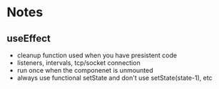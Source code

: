 # Notes

## useEffect

- cleanup function used when you have presistent code
- listeners, intervals, tcp/socket connection
- run once when the componenet is unmounted
- always use functional setState and don't use setState(state-1), etc
